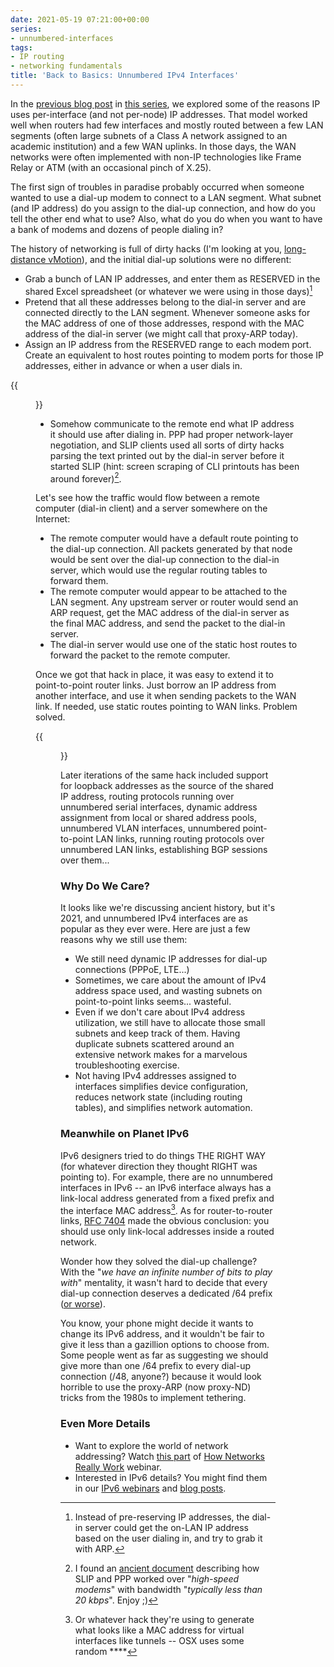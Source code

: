 ```yaml
---
date: 2021-05-19 07:21:00+00:00
series:
- unnumbered-interfaces
tags:
- IP routing
- networking fundamentals
title: 'Back to Basics: Unnumbered IPv4 Interfaces'
---
```

In the [previous blog post](/2021/05/fundamentals-interface-node-addresses.html) in [this series](/series/unnumbered-interfaces.html), we explored some of the reasons IP uses per-interface (and not per-node) IP addresses. That model worked well when routers had few interfaces and mostly routed between a few LAN segments (often large subnets of a Class A network assigned to an academic institution) and a few WAN uplinks. In those days, the WAN networks were often implemented with non-IP technologies like Frame Relay or ATM (with an occasional pinch of X.25).

The first sign of troubles in paradise probably occurred when someone wanted to use a dial-up modem to connect to a LAN segment. What subnet (and IP address) do you assign to the dial-up connection, and how do you tell the other end what to use? Also, what do you do when you want to have a bank of modems and dozens of people dialing in?
<!--more-->
The history of networking is full of dirty hacks (I'm looking at you, [long-distance vMotion](/2015/02/before-talking-about-vmotion-across.html)), and the initial dial-up solutions were no different:

* Grab a bunch of LAN IP addresses, and enter them as RESERVED in the shared Excel spreadsheet (or whatever we were using in those days)[^2]
* Pretend that all these addresses belong to the dial-in server and are connected directly to the LAN segment. Whenever someone asks for the MAC address of one of those addresses, respond with the MAC address of the dial-in server (we might call that proxy-ARP today).
* Assign an IP address from the RESERVED range to each modem port. Create an equivalent to host routes pointing to modem ports for those IP addresses, either in advance or when a user dials in.

{{<figure src="/2021/05/Addr-Dialup.png" caption="Using LAN addresses for remote nodes">}}

* Somehow communicate to the remote end what IP address it should use after dialing in. PPP had proper network-layer negotiation, and SLIP clients used all sorts of dirty hacks parsing the text printed out by the dial-in server before it started SLIP (hint: screen scraping of CLI printouts has been around forever)[^1].

[^1]: I found an [ancient document](http://www.cs.cmu.edu/afs/cs/usr/parker/www/02.1-Slip.html) describing how SLIP and PPP worked over "*high-speed modems*" with bandwidth "*typically less than 20 kbps*". Enjoy ;)

[^2]: Instead of pre-reserving IP addresses, the dial-in server could get the on-LAN IP address based on the user dialing in, and try to grab it with ARP.

Let's see how the traffic would flow between a remote computer (dial-in client) and a server somewhere on the Internet:

* The remote computer would have a default route pointing to the dial-up connection. All packets generated by that node would be sent over the dial-up connection to the dial-in server, which would use the regular routing tables to forward them.
* The remote computer would appear to be attached to the LAN segment. Any upstream server or router would send an ARP request, get the MAC address of the dial-in server as the final MAC address, and send the packet to the dial-in server.
* The dial-in server would use one of the static host routes to forward the packet to the remote computer.

Once we got that hack in place, it was easy to extend it to point-to-point router links. Just borrow an IP address from another interface, and use it when sending packets to the WAN link. If needed, use static routes pointing to WAN links. Problem solved.

{{<figure src="/2021/05/Addr-LAN-Unnumbered.png" caption="Using LAN addresses on point-to-point router links">}}

Later iterations of the same hack included support for loopback addresses as the source of the shared IP address, routing protocols running over unnumbered serial interfaces, dynamic address assignment from local or shared address pools, unnumbered VLAN interfaces, unnumbered point-to-point LAN links, running routing protocols over unnumbered LAN links, establishing BGP sessions over them...

### Why Do We Care?

It looks like we're discussing ancient history, but it's 2021, and unnumbered IPv4 interfaces are as popular as they ever were. Here are just a few reasons why we still use them:

* We still need dynamic IP addresses for dial-up connections (PPPoE, LTE...)
* Sometimes, we care about the amount of IPv4 address space used, and wasting subnets on point-to-point links seems... wasteful.
* Even if we don't care about IPv4 address utilization, we still have to allocate those small subnets and keep track of them. Having duplicate subnets scattered around an extensive network makes for a marvelous troubleshooting exercise.
* Not having IPv4 addresses assigned to interfaces simplifies device configuration, reduces network state (including routing tables), and simplifies network automation.

### Meanwhile on Planet IPv6

IPv6 designers tried to do things THE RIGHT WAY (for whatever direction they thought RIGHT was pointing to). For example, there are no unnumbered interfaces in IPv6 -- an IPv6 interface always has a link-local address generated from a fixed prefix and the interface MAC address[^3]. As for router-to-router links, [RFC 7404](https://tools.ietf.org/html/rfc7404) made the obvious conclusion: you should use only link-local addresses inside a routed network. 

[^3]: Or whatever hack they're using to generate what looks like a MAC address for virtual interfaces like tunnels -- OSX uses some random ****

Wonder how they solved the dial-up challenge? With the "*we have an infinite number of bits to play with*" mentality, it wasn't hard to decide that every dial-up connection deserves a dedicated /64 prefix ([or worse](/2017/12/unique-ipv6-prefix-per-host-how-complex.html)).

You know, your phone might decide it wants to change its IPv6 address, and it wouldn't be fair to give it less than a gazillion options to choose from. Some people went as far as suggesting we should give more than one /64 prefix to every dial-up connection (/48, anyone?) because it would look horrible to use the proxy-ARP (now proxy-ND) tricks from the 1980s to implement tethering.

### Even More Details

* Want to explore the world of network addressing? Watch [this part](https://my.ipspace.net/bin/list?id=Net101#ADDR) of [How Networks Really Work](https://www.ipspace.net/How_Networks_Really_Work) webinar.
* Interested in IPv6 details? You might find them in our [IPv6 webinars](https://www.ipspace.net/IPv6) and [blog posts](/tag/ipv6.html).
